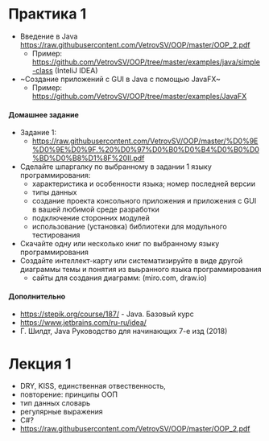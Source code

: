# Практика 1
- Введение в Java https://raw.githubusercontent.com/VetrovSV/OOP/master/OOP_2.pdf
  - Пример: https://github.com/VetrovSV/OOP/tree/master/examples/java/simple-class (InteliJ IDEA)
- ~Создание приложений с GUI в Java с помощью JavaFX~
  - Пример: https://github.com/VetrovSV/OOP/tree/master/examples/JavaFX


#### Домашнее задание
- Задание 1:
  - https://raw.githubusercontent.com/VetrovSV/OOP/master/%D0%9E%D0%9E%D0%9F.%20%D0%97%D0%B0%D0%B4%D0%B0%D0%BD%D0%B8%D1%8F%20II.pdf
- Сделайте шпаргалку по выбранному в задании 1 языку программирования:
  - характеристика и особенности языка; номер последней версии
  - типы данных
  - создание проекта консольного приложения и приложения с GUI в вашей любимой среде разработки
  - подключение сторонних модулей
  - использование (установка) библиотеки для модульного тестирования
- Скачайте одну или несколько книг по выбранному языку программирования
- Создайте интеллект-карту или систематизируйте в виде другой диаграммы темы и понятия из выьранного языка программирования
   - сайты для создания диаграмм: (miro.com, draw.io)


#### Дополнительно
- https://stepik.org/course/187/ - Java. Базовый курс
- https://www.jetbrains.com/ru-ru/idea/
- Г. Шилдт, Java Руководство для начинающих 7-е изд (2018)
  
 
 # Лекция 1
 - DRY,  KISS, единственная отвественность,
 - повторение: принципы ООП
 - тип данных словарь
 - регулярные выражения
 - C#?
 - https://raw.githubusercontent.com/VetrovSV/OOP/master/OOP_2.pdf
